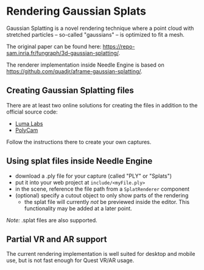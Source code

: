# Rendering Gaussian Splats

Gaussian Splatting is a novel rendering technique where a point cloud with stretched particles – so-called "gaussians" – is optimized to fit a mesh. 

The original paper can be found here: https://repo-sam.inria.fr/fungraph/3d-gaussian-splatting/.

The renderer implementation inside Needle Engine is based on https://github.com/quadjr/aframe-gaussian-splatting/.  

## Creating Gaussian Splatting files

There are at least two online solutions for creating the files in addition to the official source code:  
- [Luma Labs](https://lumalabs.ai/interactive-scenes) 
- [PolyCam](https://poly.cam/gaussian-splatting) 

Follow the instructions there to create your own captures.  

## Using splat files inside Needle Engine

- download a .ply file for your capture (called "PLY" or "Splats")
- put it into your web project at `include/<myFile.ply>`
- in the scene, reference the file path from a `SplatRenderer` component
- (optional) specify a cutout object to only show parts of the rendering
    - the splat file will currently *not* be previewed inside the editor. This functionality may be added at a later point.

*Note:* .splat files are also supported.

## Partial VR and AR support

The current rendering implementation is well suited for desktop and mobile use, but is not fast enough for Quest VR/AR usage. 